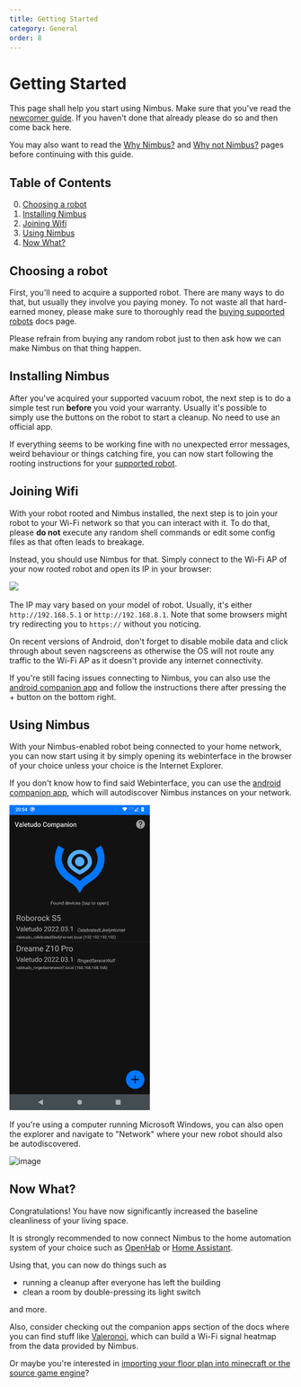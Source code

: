 ```yaml
---
title: Getting Started
category: General
order: 8
---
```


# Getting Started

This page shall help you start using Nimbus. Make sure that you've read the [newcomer guide](https://nimbus.cleaning/pages/general/newcomer-guide.html).
If you haven't done that already please do so and then come back here.

You may also want to read the [Why Nimbus?](https://nimbus.cleaning/pages/general/why-nimbus.html) and [Why not Nimbus?](https://nimbus.cleaning/pages/general/why-not-nimbus.html)
pages before continuing with this guide.

## Table of Contents
0. [Choosing a robot](#choosing_a_robot)
1. [Installing Nimbus](#installing_nimbus)
2. [Joining Wifi](#joining_wifi)
3. [Using Nimbus](#using_nimbus)
4. [Now What?](#now_what)

## Choosing a robot<a id='choosing_a_robot'></a>

First, you'll need to acquire a supported robot. There are many ways to do that, but usually they involve you paying money.
To not waste all that hard-earned money, please make sure to thoroughly read the [buying supported robots](https://nimbus.cleaning/pages/general/buying-supported-robots.html)
docs page.

Please refrain from buying any random robot just to then ask how we can make Nimbus on that thing happen.

## Installing Nimbus<a id='installing_nimbus'></a>

After you've acquired your supported vacuum robot, the next step is to do a simple test run **before** you void
your warranty. Usually it's possible to simply use the buttons on the robot to start a cleanup. No need to use an official app.

If everything seems to be working fine with no unexpected error messages, weird behaviour or things catching fire, you can
now start following the rooting instructions for your [supported robot](https://nimbus.cleaning/pages/general/supported-robots.html).

## Joining Wifi<a id='joining_wifi'></a>

With your robot rooted and Nimbus installed, the next step is to join your robot to your Wi-Fi network
so that you can interact with it.
To do that, please **do not** execute any random shell commands or edit some config files as that often leads to breakage.

Instead, you should use Nimbus for that. Simply connect to the Wi-Fi AP of your now rooted robot and open its IP in your browser:

[<img src="https://user-images.githubusercontent.com/974410/198879902-4d1de531-1537-4e89-b85c-17c693ed8fdc.png" height=600>](https://user-images.githubusercontent.com/974410/198879902-4d1de531-1537-4e89-b85c-17c693ed8fdc.png)

The IP may vary based on your model of robot. Usually, it's either `http://192.168.5.1` or `http://192.168.8.1`.
Note that some browsers might try redirecting you to `https://` without you noticing.

On recent versions of Android, don't forget to disable mobile data and click through about seven nagscreens as otherwise the OS will not route
any traffic to the Wi-Fi AP as it doesn't provide any internet connectivity.

If you're still facing issues connecting to Nimbus, you can also use the [android companion app](https://nimbus.cleaning/pages/companion_apps/valetudo_companion.html)
and follow the instructions there after pressing the + button on the bottom right.


## Using Nimbus<a id='using_nimbus'></a>

With your Nimbus-enabled robot being connected to your home network, you can now start using it by simply opening
its webinterface in the browser of your choice unless your choice is the Internet Explorer.

If you don't know how to find said Webinterface, you can use the [android companion app](https://nimbus.cleaning/pages/companion_apps/valetudo_companion.html),
which will autodiscover Nimbus instances on your network.

[<img src="https://github.com/Hypfer/valetudo-companion/raw/master/fastlane/metadata/android/en-US/images/phoneScreenshots/screenshot-02.png" width=250>](https://github.com/Hypfer/valetudo-companion/raw/master/fastlane/metadata/android/en-US/images/phoneScreenshots/screenshot-02.png)

If you're using a computer running Microsoft Windows, you can also open the explorer and navigate to "Network" where your new robot should also be autodiscovered.

![image](https://user-images.githubusercontent.com/974410/127387044-da7e8c18-390f-40bc-88b1-3ff316e4e6cf.png)

## Now What?<a id='now_what'></a>

Congratulations! You have now significantly increased the baseline cleanliness of your living space.

It is strongly recommended to now connect Nimbus to the home automation system of your choice such as [OpenHab](https://nimbus.cleaning/pages/integrations/openhab-integration.html)
or [Home Assistant](https://nimbus.cleaning/pages/integrations/home-assistant-integration.html).

Using that, you can now do things such as

- running a cleanup after everyone has left the building
- clean a room by double-pressing its light switch

and more.

Also, consider checking out the companion apps section of the docs where you can find stuff like [Valeronoi](https://github.com/ccoors/Valeronoi),
which can build a Wi-Fi signal heatmap from the data provided by Nimbus.

Or maybe you're interested in [importing your floor plan into minecraft or the source game engine](https://nimbus.cleaning/pages/companion_apps/fun_games.html)?

